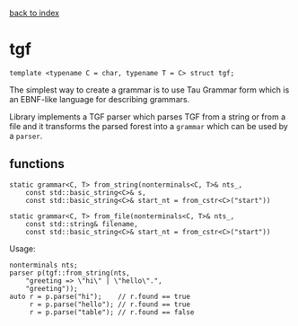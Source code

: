 [back to index](../README.md#classes-and-structs)

# tgf

```
template <typename C = char, typename T = C> struct tgf;
```

The simplest way to create a grammar is to use Tau Grammar form which is an EBNF-like language for describing grammars.

Library implements a TGF parser which parses TGF from a string or from a file and it transforms the parsed forest into a `grammar` which can be used by a `parser`.

## functions

```
static grammar<C, T> from_string(nonterminals<C, T>& nts_,
	const std::basic_string<C>& s,
	const std::basic_string<C>& start_nt = from_cstr<C>("start"))
```

```
static grammar<C, T> from_file(nonterminals<C, T>& nts_,
	const std::string& filename,
	const std::basic_string<C>& start_nt = from_cstr<C>("start"))
```

Usage:
```
nonterminals nts;
parser p(tgf::from_string(nts,
	"greeting => \"hi\" | \"hello\".",
	"greeting"));
auto r = p.parse("hi");    // r.found == true
     r = p.parse("hello"); // r.found == true
     r = p.parse("table"); // r.found == false
```
